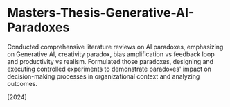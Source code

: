 # Masters-Thesis-Generative-AI-Paradoxes

Conducted comprehensive literature reviews on AI paradoxes, emphasizing on Generative AI, creativity paradox, bias amplification vs feedback loop and productivity vs realism. Formulated those paradoxes, designing and executing controlled experiments to demonstrate paradoxes' impact on decision-making processes in organizational context and analyzing outcomes.

[2024]
